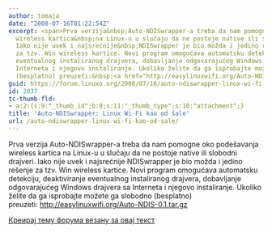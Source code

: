 ```yaml
---
author: tomaja
date: "2008-07-16T01:22:54Z"
excerpt: <span>Prva verzija&nbsp;Auto-NDISwrapper-a treba da nam pomogne oko pode&scaron;avanja
  wireless kartica&nbsp;na Linux-u u slučaju da ne postoje native ili slobodni drajveri.
  Iako nije uvek i najsrećnije&nbsp;NDISwrapper je bio možda i jedino re&scaron;enje
  za tzv. Win wireless kartice. Novi program omogućava automatsku detekciju, deaktiviranje
  eventualnog instaliranog drajvera, dobavljanje odgovarajućeg Windows drajvera sa
  Interneta i njegovo instaliranje. Ukoliko želite da ga isprobajte možete ga slobodno
  (besplatno) preuzeti:&nbsp;<a href="http://easylinuxwifi.org/Auto-NDIS-0.1.tar.gz">http://easylinuxwifi.org/Auto-NDIS-0.1.tar.gz</a></span>
guid: https://forum.linuxo.org/2008/07/16/auto-ndiswrapper-linux-wi-fi-kao-od-sale/
id: 2037
tc-thumb-fld:
- a:2:{s:9:"_thumb_id";b:0;s:11:"_thumb_type";s:10:"attachment";}
title: 'Auto-NDISwrapper: Linux Wi-Fi kao od šale'
url: /auto-ndiswrapper-linux-wi-fi-kao-od-sale/
---
```

<span>Prva verzija&nbsp;Auto-NDISwrapper-a treba da nam pomogne oko pode&scaron;avanja wireless kartica&nbsp;na Linux-u u slučaju da ne postoje native ili slobodni drajveri. Iako nije uvek i najsrećnije&nbsp;NDISwrapper je bio možda i jedino re&scaron;enje za tzv. Win wireless kartice. Novi program omogućava automatsku detekciju, deaktiviranje eventualnog instaliranog drajvera, dobavljanje odgovarajućeg Windows drajvera sa Interneta i njegovo instaliranje. Ukoliko želite da ga isprobajte možete ga slobodno (besplatno) preuzeti:&nbsp;<a href="http://easylinuxwifi.org/Auto-NDIS-0.1.tar.gz">http://easylinuxwifi.org/Auto-NDIS-0.1.tar.gz</a></span><!--break-->

[Креирај тему форума везану за овај текст](https://linuxo.org/nova-tema-na-forumu/?se_pid=2037)